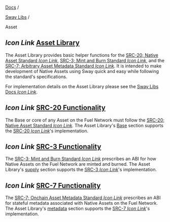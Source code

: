[Docs](https://docs.fuel.network/) /

[Sway Libs](https://docs.fuel.network/docs/sway-libs/) /

Asset

## _Icon Link_ [Asset Library](https://docs.fuel.network/docs/sway-libs/asset/\#asset-library)

The Asset Library provides basic helper functions for the [SRC-20; Native Asset Standard _Icon Link_](https://docs.fuel.network/docs/sway-standards/src-20-native-asset/), [SRC-3; Mint and Burn Standard _Icon Link_](https://docs.fuel.network/docs/sway-standards/src-3-minting-and-burning/), and the [SRC-7; Arbitrary Asset Metadata Standard _Icon Link_](https://docs.fuel.network/docs/sway-standards/src-7-asset-metadata/). It is intended to make development of Native Assets using Sway quick and easy while following the standard's specifications.

For implementation details on the Asset Library please see the [Sway Libs Docs _Icon Link_](https://fuellabs.github.io/sway-libs/master/sway_libs/asset/index.html).

## _Icon Link_ [SRC-20 Functionality](https://docs.fuel.network/docs/sway-libs/asset/\#src-20-functionality)

The Base or core of any Asset on the Fuel Network must follow the [SRC-20; Native Asset Standard _Icon Link_](https://docs.fuel.network/docs/sway-standards/src-20-native-asset/). The Asset Library's [Base](https://docs.fuel.network/docs/sway-libs/asset/base/) section supports the [SRC-20 _Icon Link_](https://docs.fuel.network/docs/sway-standards/src-20-native-asset/)'s implementation.

## _Icon Link_ [SRC-3 Functionality](https://docs.fuel.network/docs/sway-libs/asset/\#src-3-functionality)

The [SRC-3; Mint and Burn Standard _Icon Link_](https://docs.fuel.network/docs/sway-standards/src-3-minting-and-burning/) prescribes an ABI for how Native Assets on the Fuel Network are minted and burned. The Asset Library's [supply](https://docs.fuel.network/docs/sway-libs/asset/supply/) section supports the [SRC-3 _Icon Link_](https://docs.fuel.network/docs/sway-standards/src-3-minting-and-burning/)'s implementation.

## _Icon Link_ [SRC-7 Functionality](https://docs.fuel.network/docs/sway-libs/asset/\#src-7-functionality)

The [SRC-7; Onchain Asset Metadata Standard _Icon Link_](https://docs.fuel.network/docs/sway-standards/src-7-asset-metadata/) prescribes an ABI for stateful metadata associated with Native Assets on the Fuel Network. The Asset Library's [metadata](https://docs.fuel.network/docs/sway-libs/asset/metadata/) section supports the [SRC-7 _Icon Link_](https://docs.fuel.network/docs/sway-standards/src-7-asset-metadata/)'s implementation.
